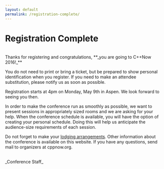 ```yaml
---
layout: default
permalink: /registration-complete/
---
```


# Registration Complete

<br/>
Thanks for registering and congratulations, **_you are going to C++Now 2016!_**

You do not need to print or bring a ticket, but be prepared to show personal identification when you register. If you need to make an attendee substitution, please notify us as soon as possible.

Registration starts at 4pm on Monday, May 9th in Aspen. We look forward to seeing you then.

In order to make the conference run as smoothly as possible, we want to present sessions in appropriately sized rooms and we are asking for your help. When the conference schedule is available, you will have the option of creating your personal schedule. Doing this will help us anticipate the audience-size requirements of each session.

Do not forget to make your <a href="/lodging/">lodging arrangements</a>. Other information about the conference is available on this website. If you have any questions, send mail to organizers at cppnow.org.

<br/>
_Conference Staff_
